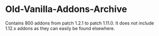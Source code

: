 # Old-Vanilla-Addons-Archive

Contains 800 addons from patch 1.2.1 to patch 1.11.0.
It does not include 1.12.x addons as they can easily be found elsewhere.